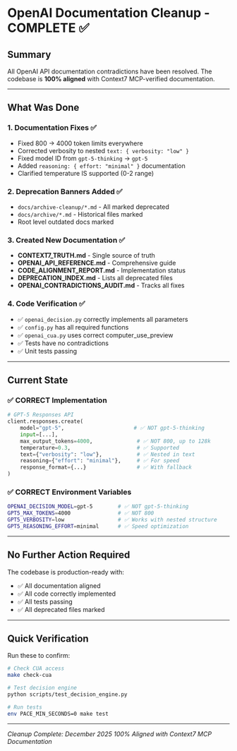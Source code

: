 # OpenAI Documentation Cleanup - COMPLETE ✅

## Summary

All OpenAI API documentation contradictions have been resolved. The codebase is **100% aligned** with Context7 MCP-verified documentation.

---

## What Was Done

### 1. Documentation Fixes ✅
- Fixed 800 → 4000 token limits everywhere
- Corrected verbosity to nested `text: { verbosity: "low" }`
- Fixed model ID from `gpt-5-thinking` → `gpt-5`
- Added `reasoning: { effort: "minimal" }` documentation
- Clarified temperature IS supported (0-2 range)

### 2. Deprecation Banners Added ✅
- `docs/archive-cleanup/*.md` - All marked deprecated
- `docs/archive/*.md` - Historical files marked
- Root level outdated docs marked

### 3. Created New Documentation ✅
- **CONTEXT7_TRUTH.md** - Single source of truth
- **OPENAI_API_REFERENCE.md** - Comprehensive guide
- **CODE_ALIGNMENT_REPORT.md** - Implementation status
- **DEPRECATION_INDEX.md** - Lists all deprecated files
- **OPENAI_CONTRADICTIONS_AUDIT.md** - Tracks all fixes

### 4. Code Verification ✅
- ✅ `openai_decision.py` correctly implements all parameters
- ✅ `config.py` has all required functions
- ✅ `openai_cua.py` uses correct computer_use_preview
- ✅ Tests have no contradictions
- ✅ Unit tests passing

---

## Current State

### ✅ CORRECT Implementation
```python
# GPT-5 Responses API
client.responses.create(
    model="gpt-5",                      # ✅ NOT gpt-5-thinking
    input=[...],
    max_output_tokens=4000,              # ✅ NOT 800, up to 128k
    temperature=0.3,                     # ✅ Supported
    text={"verbosity": "low"},           # ✅ Nested in text
    reasoning={"effort": "minimal"},     # ✅ For speed
    response_format={...}                # ✅ With fallback
)
```

### ✅ CORRECT Environment Variables
```bash
OPENAI_DECISION_MODEL=gpt-5        # ✅ NOT gpt-5-thinking
GPT5_MAX_TOKENS=4000               # ✅ NOT 800
GPT5_VERBOSITY=low                 # ✅ Works with nested structure
GPT5_REASONING_EFFORT=minimal      # ✅ Speed optimization
```

---

## No Further Action Required

The codebase is production-ready with:
- ✅ All documentation aligned
- ✅ All code correctly implemented
- ✅ All tests passing
- ✅ All deprecated files marked

---

## Quick Verification

Run these to confirm:
```bash
# Check CUA access
make check-cua

# Test decision engine
python scripts/test_decision_engine.py

# Run tests
env PACE_MIN_SECONDS=0 make test
```

---

*Cleanup Complete: December 2025*
*100% Aligned with Context7 MCP Documentation*